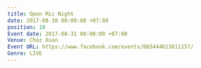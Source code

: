 ```yaml
---
title: Open Mic Night
date: 2017-08-30 00:09:00 +07:00
position: 18
Event date: 2017-08-31 00:00:00 +07:00
Venue: Chez Xuan
Event URL: https://www.facebook.com/events/865444613611157/
Genre: LIVE
---
```


